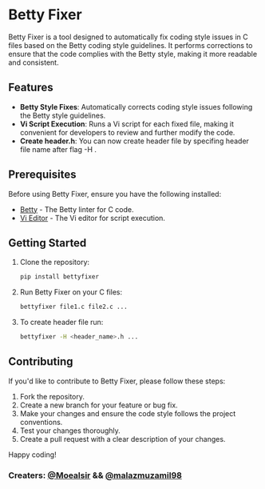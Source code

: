 # Betty Fixer

Betty Fixer is a tool designed to automatically fix coding style issues in C files based on the Betty coding style guidelines. It performs corrections to ensure that the code complies with the Betty style, making it more readable and consistent.

## Features

- **Betty Style Fixes**: Automatically corrects coding style issues following the Betty style guidelines.
- **Vi Script Execution**: Runs a Vi script for each fixed file, making it convenient for developers to review and further modify the code.
- **Create header.h**: You can now create header file by specifing header file name after flag -H .

## Prerequisites

Before using Betty Fixer, ensure you have the following installed:

- [Betty](https://github.com/holbertonschool/Betty) - The Betty linter for C code.
- [Vi Editor](https://www.vim.org/) - The Vi editor for script execution.

## Getting Started

1. Clone the repository:

    ```bash
    pip install bettyfixer
    ```

2. Run Betty Fixer on your C files:

    ```bash
    bettyfixer file1.c file2.c ...
    ```

3. To create header file run:

    ```bash
    bettyfixer -H <header_name>.h ...
    ```


## Contributing

If you'd like to contribute to Betty Fixer, please follow these steps:

1. Fork the repository.
2. Create a new branch for your feature or bug fix.
3. Make your changes and ensure the code style follows the project conventions.
4. Test your changes thoroughly.
5. Create a pull request with a clear description of your changes.


Happy coding!



### Creaters: [@Moealsir](https://github.com/Moealsir) && [@malazmuzamil98](https://github.com/malazmuzamil98)
